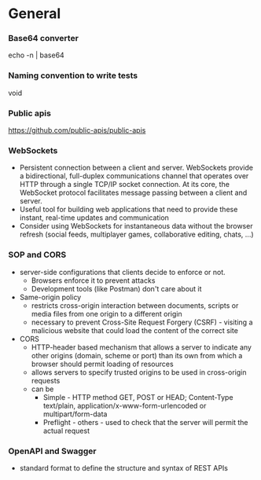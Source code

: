 # General

### Base64 converter
echo -n <string> | base64


### Naming convention to write tests
void <method-name>_<condition>_<expected-result>


### Public apis
https://github.com/public-apis/public-apis


### WebSockets
- Persistent connection between a client and server. WebSockets provide a bidirectional, full-duplex communications channel that operates over HTTP through a single TCP/IP socket connection. At its core, the WebSocket protocol facilitates message passing between a client and server.
- Useful tool for building web applications that need to provide these instant, real-time updates and communication
- Consider using WebSockets for instantaneous data without the browser refresh (social feeds, multiplayer games, collaborative editing, chats, ...)


### SOP and CORS
- server-side configurations that clients decide to enforce or not. 
  - Browsers enforce it to prevent attacks
  - Development tools (like Postman) don't care about it
- Same-origin policy
  - restricts cross-origin interaction between documents, scripts or media files from one origin to a different origin
  - necessary to prevent Cross-Site Request Forgery (CSRF) - visiting a malicious website that could load the content of the correct site 
- CORS 
  - HTTP-header based mechanism that allows a server to indicate any other origins (domain, scheme or port) than its own from which a browser should permit loading of resources
  - allows servers to specify trusted origins to be used in cross-origin requests
  - can be 
    - Simple - HTTP method GET, POST or HEAD; Content-Type text/plain, application/x-www-form-urlencoded or multipart/form-data
    - Preflight - others - used to check that the server will permit the actual request

### OpenAPI and Swagger
- standard format to define the structure and syntax of REST APIs
